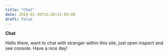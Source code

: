 ```yaml
---
title: "Chat"
date: 2019-01-30T13:30:21-05:00
draft: false
---
```


**Chat**

Hello there, want to chat with stranger within this site, just open inspect and see console. Have a nice day!

